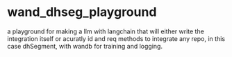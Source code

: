 # wand_dhseg_playground
a playground for making a llm with langchain that will either write the integration itself or acuratly id and req methods to integrate any repo, in this case dhSegment, with wandb for training and logging.
